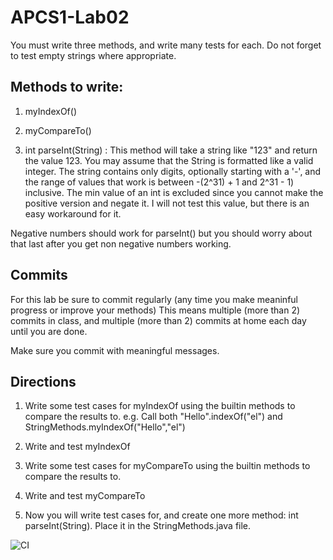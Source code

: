 # APCS1-Lab02

You must write three methods, and write many tests for each. Do not forget to test empty strings where appropriate.

## Methods to write:

1. myIndexOf()

2. myCompareTo()

3. int parseInt(String) : This method will take a string like "123" and return the value 123. You may assume that the String is formatted like a valid integer. The string contains only digits, optionally starting with a '-', and the range of values that work is between -(2^31) + 1 and 2^31 - 1) inclusive. The min value of an int is excluded since you cannot make the positive version and negate it. I will not test this value, but there is an easy workaround for it.

Negative numbers should work for parseInt() but you should worry about that last after you get non negative numbers working.


## Commits
For this lab be sure to commit regularly (any time you make meaninful progress or improve your methods) This means multiple (more than 2) commits in class, and multiple (more than 2) commits at home each day until you are done.

Make sure you commit with meaningful messages.

## Directions
1. Write some test cases for myIndexOf using the builtin methods to compare the results to. e.g. Call both "Hello".indexOf("el") and StringMethods.myIndexOf("Hello","el")

2. Write and test myIndexOf

3. Write some test cases for myCompareTo using the builtin methods to compare the results to.

4. Write and test myCompareTo
   
6. Now you will write test cases for, and create one more method: int parseInt(String). Place it in the StringMethods.java file.

![CI](https://github.com/stuycs-k/AP1L02-T/actions/workflows/ci.yml/badge.svg)
